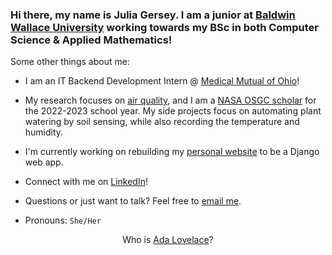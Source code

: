 ### Hi there, my name is Julia Gersey. I am a junior at <a href="https://www.bw.edu/">Baldwin Wallace University</a> working towards my BSc in both Computer Science & Applied Mathematics!

Some other things about me: 

- I am an IT Backend Development Intern @ <a href="https://www.medmutual.com/">Medical Mutual of Ohio</a>!

- My research focuses on <a href="https://www.bw.edu/news/2022/spring/06-bw-stem-majors-win-nasa-ohio-space-grant-consortium-scholarships">air quality</a>, and I am a <a href="http://osgc.org/recipients/">NASA OSGC scholar</a> for the 2022-2023 school year. My side projects focus on automating plant watering by soil sensing, while also recording the temperature and humidity.

- I'm currently working on rebuilding my <a href="https://juliagersey.xyz">personal website</a> to be a Django web app.

- Connect with me on <a href="https://www.linkedin.com/in/juliagersey/">LinkedIn</a>! 

- Questions or just want to talk? Feel free to <a href="mailto:juliagersey@gmail.com">email me</a>. 

- Pronouns: `She/Her`

<div align="center">
  Who is <a href="https://www.biography.com/scholar/ada-lovelace">Ada Lovelace</a>?
</div>
